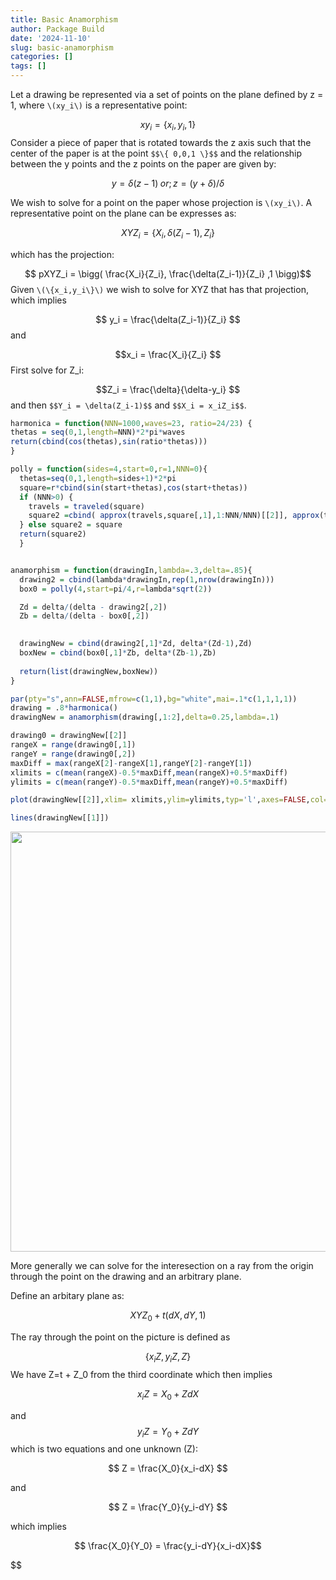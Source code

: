 ```yaml
---
title: Basic Anamorphism
author: Package Build
date: '2024-11-10'
slug: basic-anamorphism
categories: []
tags: []
---
```

Let a drawing be represented via a set of points on the plane defined by
z = 1, where `\(xy_i\)` is a representative point:

$$xy_i =  \{x_i,y_i,1\} $$ Consider a piece of paper that is rotated
towards the z axis such that the center of the paper is at the point
`$$\{ 0,0,1 \}$$` and the relationship between the y points and the z
points on the paper are given by:

$$ y = \delta (z-1) \; or ; z = (y + \delta)/\delta $$

We wish to solve for a point on the paper whose projection is `\(xy_i\)`. A
representative point on the plane can be expresses as:

$$ XYZ_i = \{ X_i, \delta(Z_i-1),Z_i \}$$

which has the projection:

$$ pXYZ_i = \bigg( \frac{X_i}{Z_i}, \frac{\delta(Z_i-1)}{Z_i} ,1 \bigg)$$
Given `\(\{x_i,y_i\}\)` we wish to solve for XYZ that has that projection,
which implies

$$ y_i = \frac{\delta(Z_i-1)}{Z_i} $$ and

$$x_i = \frac{X_i}{Z_i} $$ First solve for Z_i:

$$Z_i = \frac{\delta}{\delta-y_i} $$ and then `$$Y_i = \delta(Z_i-1)$$`
and `$$X_i = x_iZ_i$$`.


``` r
harmonica = function(NNN=1000,waves=23, ratio=24/23) {
thetas = seq(0,1,length=NNN)*2*pi*waves
return(cbind(cos(thetas),sin(ratio*thetas)))
}

polly = function(sides=4,start=0,r=1,NNN=0){
  thetas=seq(0,1,length=sides+1)*2*pi
  square=r*cbind(sin(start+thetas),cos(start+thetas))
  if (NNN>0) {
    travels = traveled(square)
    square2 =cbind( approx(travels,square[,1],1:NNN/NNN)[[2]], approx(travels,square[,2],1:NNN/NNN)[[2]])
  } else square2 = square 
  return(square2)
  }


anamorphism = function(drawingIn,lambda=.3,delta=.85){
  drawing2 = cbind(lambda*drawingIn,rep(1,nrow(drawingIn)))    
  box0 = polly(4,start=pi/4,r=lambda*sqrt(2))

  Zd = delta/(delta - drawing2[,2])
  Zb = delta/(delta - box0[,2])
  

  drawingNew = cbind(drawing2[,1]*Zd, delta*(Zd-1),Zd)
  boxNew = cbind(box0[,1]*Zb, delta*(Zb-1),Zb)
  
  return(list(drawingNew,boxNew))  
}

par(pty="s",ann=FALSE,mfrow=c(1,1),bg="white",mai=.1*c(1,1,1,1))
drawing = .8*harmonica()
drawingNew = anamorphism(drawing[,1:2],delta=0.25,lambda=.1)

drawing0 = drawingNew[[2]]
rangeX = range(drawing0[,1])
rangeY = range(drawing0[,2])
maxDiff = max(rangeX[2]-rangeX[1],rangeY[2]-rangeY[1])
xlimits = c(mean(rangeX)-0.5*maxDiff,mean(rangeX)+0.5*maxDiff)
ylimits = c(mean(rangeY)-0.5*maxDiff,mean(rangeY)+0.5*maxDiff)

plot(drawingNew[[2]],xlim= xlimits,ylim=ylimits,typ='l',axes=FALSE,col='lightblue',lwd=3)

lines(drawingNew[[1]])
```

<img src="{{< blogdown/postref >}}index_files/figure-html/unnamed-chunk-1-1.png" width="672" />

More generally we can solve for the interesection on a ray from the
origin through the point on the drawing and an arbitrary plane.

Define an arbitary plane as:

$$ XYZ_0 + t(dX,dY,1) $$

The ray through the point on the picture is defined as

$$\{ x_iZ,y_iZ,Z \} $$ We have Z=t + Z_0 from the third coordinate which
then implies

$$ x_iZ = X_0 + ZdX $$

and $$ y_iZ = Y_0 + ZdY $$ which is two equations and one unknown (Z):

$$ Z = \frac{X_0}{x_i-dX} $$

and

$$ Z = \frac{Y_0}{y_i-dY} $$

which implies

$$ \frac{X_0}{Y_0} =  \frac{y_i-dY}{x_i-dX}$$

\$\$
